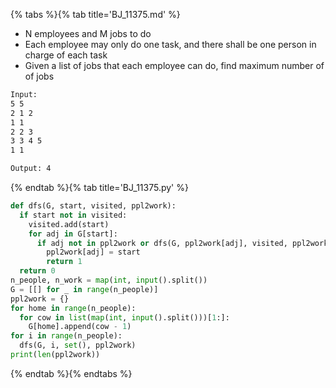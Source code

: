 {% tabs %}{% tab title='BJ_11375.md' %}

* N employees and M jobs to do
* Each employee may only do one task, and there shall be one person in charge of each task
* Given a list of jobs that each employee can do, find maximum number of of jobs

```txt
Input:
5 5
2 1 2
1 1
2 2 3
3 3 4 5
1 1

Output: 4
```

{% endtab %}{% tab title='BJ_11375.py' %}

```py
def dfs(G, start, visited, ppl2work):
  if start not in visited:
    visited.add(start)
    for adj in G[start]:
      if adj not in ppl2work or dfs(G, ppl2work[adj], visited, ppl2work):
        ppl2work[adj] = start
        return 1
  return 0
n_people, n_work = map(int, input().split())
G = [[] for _ in range(n_people)]
ppl2work = {}
for home in range(n_people):
  for cow in list(map(int, input().split()))[1:]:
    G[home].append(cow - 1)
for i in range(n_people):
  dfs(G, i, set(), ppl2work)
print(len(ppl2work))
```

{% endtab %}{% endtabs %}

